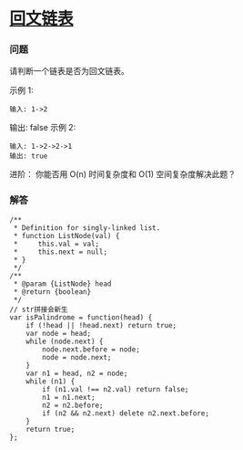 # [回文链表](https://leetcode-cn.com/problems/palindrome-linked-list)

### 问题

请判断一个链表是否为回文链表。

示例 1:

```
输入: 1->2
```
输出: false
示例 2:

```
输入: 1->2->2->1
输出: true
```
进阶：
你能否用 O(n) 时间复杂度和 O(1) 空间复杂度解决此题？

### 解答

```
/**
 * Definition for singly-linked list.
 * function ListNode(val) {
 *     this.val = val;
 *     this.next = null;
 * }
 */
/**
 * @param {ListNode} head
 * @return {boolean}
 */
// str拼接会新生
var isPalindrome = function(head) {
    if (!head || !head.next) return true;
    var node = head;
    while (node.next) {
        node.next.before = node;
        node = node.next;
    }
    var n1 = head, n2 = node;
    while (n1) {
        if (n1.val !== n2.val) return false;
        n1 = n1.next;
        n2 = n2.before;
        if (n2 && n2.next) delete n2.next.before;
    }
    return true;
};
```